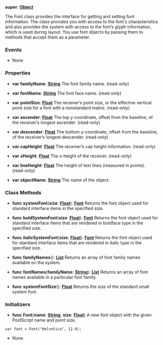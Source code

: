 **super**: **[Object](Object.md)**

The Font class provides the interface for getting and setting font information. The class provides you with access to the font's characteristics and also provides the system with access to the font’s glyph information, which is used during layout. You use font objects by passing them to methods that accept them as a parameter.

### Events

* None

### Properties

* **var** **familyName**: **[String](../gravity/string.md)**
The font family name. \(read-only\)

* **var** **fontName**: **[String](../gravity/string.md)**
The font face name. \(read-only\)

* **var** **pointSize**: **[Float](../gravity/float.md)**
The receiver’s point size, or the effective vertical point size for a font with a nonstandard matrix. \(read-only\)

* **var** **ascender**: **[Float](../gravity/float.md)**
The top y-coordinate, offset from the baseline, of the receiver’s longest ascender.  \(read-only\)

* **var** **descender**: **[Float](../gravity/float.md)**
The bottom y-coordinate, offset from the baseline, of the receiver’s longest descender.  \(read-only\)

* **var** **capHeight**: **[Float](../gravity/float.md)**
The receiver’s cap height information. \(read-only\)

* **var** **xHeight**: **[Float](../gravity/float.md)**
The x-height of the receiver. \(read-only\)

* **var** **lineHeight**: **[Float](../gravity/float.md)**
The height of text lines (measured in points). \(read-only\)

* **var** **objectName**: **[String](../gravity/string.md)**
The name of the object.



### Class Methods

* **func** **systemFont**(**size**: **[Float](../gravity/float.md)**): <strong>[Font](Font.md)</strong> 
Returns the font object used for standard interface items in the specified size.

* **func** **boldSystemFont**(**size**: **[Float](../gravity/float.md)**): <strong>[Font](Font.md)</strong> 
Returns the font object used for standard interface items that are rendered in boldface type in the specified size.

* **func** **italicSystemFont**(**size**: **[Float](../gravity/float.md)**): <strong>[Font](Font.md)</strong> 
Returns the font object used for standard interface items that are rendered in italic type in the specified size.

* **func** **familyNames**(): <strong>[List](../gravity/list.md)</strong> 
Returns an array of font family names available on the system.

* **func** **fontNames**(**familyName**: **[String](../gravity/string.md)**): <strong>[List](../gravity/list.md)</strong> 
Returns an array of font names available in a particular font family.

* **func** **systemFontSize**(): <strong>[Float](../gravity/float.md)</strong> 
Returns the size of the standard small system font.



### Initializers

* **func** **Font**(**name**: **[String](../gravity/string.md)**, **size**: **[Float](../gravity/float.md)**)
A new font object with the given PostScript name and point size.

<pre><code class="swift">var font = Font("Helvetica", 12.0);</code></pre>



* None

